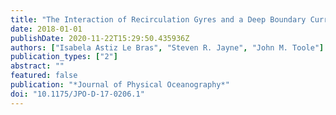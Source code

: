 ```yaml
---
title: "The Interaction of Recirculation Gyres and a Deep Boundary Current"
date: 2018-01-01
publishDate: 2020-11-22T15:29:50.435936Z
authors: ["Isabela Astiz Le Bras", "Steven R. Jayne", "John M. Toole"]
publication_types: ["2"]
abstract: ""
featured: false
publication: "*Journal of Physical Oceanography*"
doi: "10.1175/JPO-D-17-0206.1"
---
```


